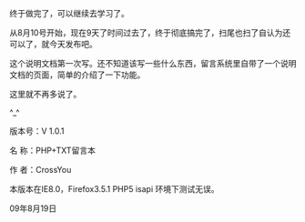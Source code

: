 终于做完了，可以继续去学习了。

从8月10号开始，现在9天了时间过去了，终于彻底搞完了，扫尾也扫了自认为还可以了，就今天发布吧。

这个说明文档第一次写。还不知道该写一些什么东西，留言系统里自带了一个说明文档的页面，简单的介绍了一下功能。

这里就不再多说了。

^_^


版本号：V 1.0.1

名  称：PHP+TXT留言本

作  者：CrossYou

本版本在IE8.0，Firefox3.5.1 PHP5 isapi 环境下测试无误。

09年8月19日